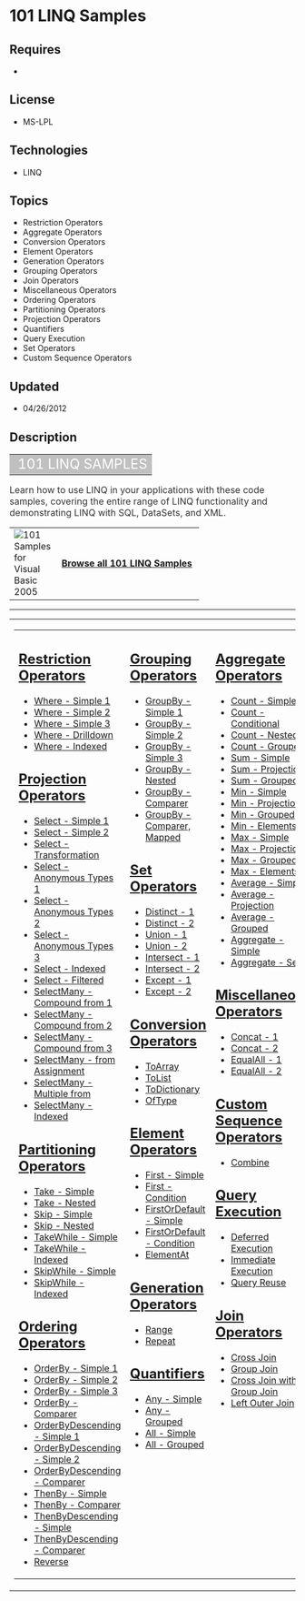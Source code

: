 # 101 LINQ Samples
## Requires
- 
## License
- MS-LPL
## Technologies
- LINQ
## Topics
- Restriction Operators
- Aggregate Operators
- Conversion Operators
- Element Operators
- Generation Operators
- Grouping Operators
- Join Operators
- Miscellaneous Operators
- Ordering Operators
- Partitioning Operators
- Projection Operators
- Quantifiers
- Query Execution
- Set Operators
- Custom Sequence Operators
## Updated
- 04/26/2012
## Description

<div class="RoundedBox">
<div class="boxheader">
<div class="RoundedBox">
<div class="boxcontent">
<table border="0" cellspacing="2" cellpadding="1" width="100%">
<tbody>
<tr align="left" valign="top">
<td align="left" valign="middle" style="background-color:#c0c0c0"><span style="color:#ffffff; font-size:x-large">&nbsp;101 LINQ SAMPLES</span></td>
</tr>
</tbody>
</table>
</div>
</div>
<div class="BostonPostCard"></div>
</div>
<div class="boxheader"><span style="font-size:medium; background-color:#ffffff; color:#333333">Learn how to use LINQ in your applications with these code samples, covering the entire range of LINQ functionality and demonstrating LINQ with SQL, DataSets, and
 XML.</span></div>
<div class="boxcontent">
<table border="0" cellspacing="2" cellpadding="1" width="100%">
<tbody>
<tr align="left" valign="top">
<td width="50px" align="left" valign="middle"><a href="http://archive.msdn.microsoft.com/vb2008samples/Release/ProjectReleases.aspx?ReleaseId=1426"><img title="101 Samples for Visual Basic 2005" src="-dd183105.download_45(en-us,msdn.10).jpg" alt="101 Samples for Visual Basic 2005" align="left"></a></td>
<td align="left" valign="middle"><span style="font-size:medium"><strong><a href="http://code.msdn.microsoft.com/101-LINQ-Samples-3fb9811b/viewsamplepack">Browse all 101 LINQ Samples</a>&nbsp;</strong></span></td>
</tr>
</tbody>
</table>
</div>
<hr>
</div>
<table class="multicol">
<tbody>
<tr>
<td class="innercol" valign="top">
<div class="maincolumn">
<div class="BostonPostCard"></div>
<table class="multicol" border="0" cellpadding="10">
<tbody>
<tr>
<td class="innercol" valign="top">
<h2><span style="text-decoration:underline"><a title="This sample shows different uses of Restriction Operators" href="http://code.msdn.microsoft.com/LINQ-Restriction-Operators-b15d29ca">Restriction Operators</a></span></h2>
<ul class="bulletedlist">
<li><a title="This sample uses where to find all elements of an array less than 5." href="http://code.msdn.microsoft.com/LINQ-Restriction-Operators-b15d29ca/description#WhereSimple1" target="_self">Where - Simple 1</a>
</li><li><a title="This sample uses where to find all products that are out of stock." href="http://code.msdn.microsoft.com/LINQ-Restriction-Operators-b15d29ca/description#WhereSimple2" target="_self">Where - Simple 2</a>
</li><li><a title="This sample uses where to find all products that are in stock and cost more than 3.00 per unit." href="http://code.msdn.microsoft.com/LINQ-Restriction-Operators-b15d29ca/description#WhereSimple3" target="_self">Where - Simple 3</a>
</li><li><a title="This sample uses where to find all customers in Washington and then uses the resulting sequence to drill down into their orders." href="http://code.msdn.microsoft.com/LINQ-Restriction-Operators-b15d29ca/description#WhereDrilldown" target="_self">Where
 - Drilldown</a> </li><li><a title="This sample demonstrates an indexed Where clause that returns digits whose name is shorter than their value." href="http://code.msdn.microsoft.com/LINQ-Restriction-Operators-b15d29ca/description#WhereIndexed" target="_self">Where - Indexed</a>
</li></ul>
<h2><span style="text-decoration:underline"><a title="This sample shows different uses of Projection Operators" href="http://code.msdn.microsoft.com/LINQ-to-DataSets-09787825">Projection Operators</a></span></h2>
<ul class="bulletedlist">
<li><a href="http://code.msdn.microsoft.com/LINQ-to-DataSets-09787825/description#SelectSimple1" target="_self">Select - Simple 1</a>
</li><li><a href="http://code.msdn.microsoft.com/LINQ-to-DataSets-09787825/description#SelectSimple2" target="_self">Select - Simple 2</a>
</li><li><a href="http://code.msdn.microsoft.com/LINQ-to-DataSets-09787825/description#SelectTransformation" target="_self">Select - Transformation</a>
</li><li><a href="http://code.msdn.microsoft.com/LINQ-to-DataSets-09787825/description#SelectAnonymousTypes1" target="_self">Select - Anonymous Types 1</a>
</li><li><a href="http://code.msdn.microsoft.com/LINQ-to-DataSets-09787825/description#SelectAnonymousTypes2" target="_self">Select - Anonymous Types 2</a>
</li><li><a href="http://code.msdn.microsoft.com/LINQ-to-DataSets-09787825/description#SelectAnonymousTypes3" target="_self">Select - Anonymous Types 3</a>
</li><li><a href="http://code.msdn.microsoft.com/LINQ-to-DataSets-09787825/description#SelectIndexed" target="_self">Select - Indexed</a>
</li><li><a href="http://code.msdn.microsoft.com/LINQ-to-DataSets-09787825/description#SelectFiltered" target="_self">Select - Filtered</a>
</li><li><a href="http://code.msdn.microsoft.com/LINQ-to-DataSets-09787825/description#SelectManyCompoundfrom1" target="_self">SelectMany - Compound from 1</a>
</li><li><a href="http://code.msdn.microsoft.com/LINQ-to-DataSets-09787825/description#SelectManyCompoundfrom2" target="_self">SelectMany - Compound from 2</a>
</li><li><a href="http://code.msdn.microsoft.com/LINQ-to-DataSets-09787825/description#SelectManyCompoundfrom3" target="_self">SelectMany - Compound from 3</a>
</li><li><a href="http://code.msdn.microsoft.com/LINQ-to-DataSets-09787825/description#SelectManyfromAssignment" target="_self">SelectMany - from Assignment</a>
</li><li><a href="http://code.msdn.microsoft.com/LINQ-to-DataSets-09787825/description#SelectManyMultiplefrom" target="_self">SelectMany - Multiple from</a>
</li><li><a href="http://code.msdn.microsoft.com/LINQ-to-DataSets-09787825/description#SelectManyIndexed" target="_self">SelectMany - Indexed</a>
</li></ul>
<h2><span style="text-decoration:underline"><a title="This sample shows different uses of Partitioning Operators" href="http://code.msdn.microsoft.com/LINQ-Partitioning-Operators-c68aaccc">Partitioning Operators</a></span></h2>
<ul class="bulletedlist">
<li><a href="http://code.msdn.microsoft.com/LINQ-Partitioning-Operators-c68aaccc/description#TakeSimple" target="_self">Take - Simple</a>
</li><li><a href="http://code.msdn.microsoft.com/LINQ-Partitioning-Operators-c68aaccc/description#TakeNested" target="_self">Take - Nested</a>
</li><li><a href="http://code.msdn.microsoft.com/LINQ-Partitioning-Operators-c68aaccc/description#SkipSimple" target="_self">Skip - Simple</a>
</li><li><a href="http://code.msdn.microsoft.com/LINQ-Partitioning-Operators-c68aaccc/description#SkipNested" target="_self">Skip - Nested</a>
</li><li><a href="http://code.msdn.microsoft.com/LINQ-Partitioning-Operators-c68aaccc/description#TakeWhileSimple" target="_self">TakeWhile - Simple</a>
</li><li><a title="New Link" href="http://code.msdn.microsoft.com/LINQ-Partitioning-Operators-c68aaccc/description#TakeWhileIndexed" target="_self">TakeWhile - Indexed</a>
</li><li><a href="http://code.msdn.microsoft.com/LINQ-Partitioning-Operators-c68aaccc/description#SkipWhileSimple" target="_self">SkipWhile - Simple</a>
</li><li><a href="http://code.msdn.microsoft.com/LINQ-Partitioning-Operators-c68aaccc/description#SkipWhileIndexed" target="_self">SkipWhile - Indexed</a>
</li></ul>
<h2><span style="text-decoration:underline"><a title="This sample shows different uses of Ordering Operators" href="http://code.msdn.microsoft.com/SQL-Ordering-Operators-050af19e">Ordering Operators</a></span></h2>
<ul class="bulletedlist">
<li><a href="http://code.msdn.microsoft.com/SQL-Ordering-Operators-050af19e/description#OrderBySimple1" target="_self">OrderBy - Simple 1</a>
</li><li><a href="http://code.msdn.microsoft.com/SQL-Ordering-Operators-050af19e/description#OrderBySimple2" target="_self">OrderBy - Simple 2</a>
</li><li><a href="http://code.msdn.microsoft.com/SQL-Ordering-Operators-050af19e/description#OrderBySimple3" target="_self">OrderBy - Simple 3</a>
</li><li><a href="http://code.msdn.microsoft.com/SQL-Ordering-Operators-050af19e/description#OrderBycomparer" target="_self">OrderBy - Comparer</a>
</li><li><a href="http://code.msdn.microsoft.com/SQL-Ordering-Operators-050af19e/description#OrderByDescendingSimple1" target="_self">OrderByDescending - Simple 1</a>
</li><li><a href="http://code.msdn.microsoft.com/SQL-Ordering-Operators-050af19e/description#OrderByDescendingSimple2" target="_self">OrderByDescending - Simple 2</a>
</li><li><a href="http://code.msdn.microsoft.com/SQL-Ordering-Operators-050af19e/description#OrderByDescendingComparer" target="_self">OrderByDescending - Comparer</a>
</li><li><a href="http://code.msdn.microsoft.com/SQL-Ordering-Operators-050af19e/description#thenBySimple" target="_self">ThenBy - Simple</a>
</li><li><a href="http://code.msdn.microsoft.com/SQL-Ordering-Operators-050af19e/description#thenByComparer" target="_self">ThenBy - Comparer</a>
</li><li><a href="http://code.msdn.microsoft.com/SQL-Ordering-Operators-050af19e/description#thenByDescendingSimple" target="_self">ThenByDescending - Simple</a>
</li><li><a href="http://code.msdn.microsoft.com/SQL-Ordering-Operators-050af19e/description#ThenByDescendingComparer" target="_self">ThenByDescending - Comparer</a>
</li><li><a href="http://code.msdn.microsoft.com/SQL-Ordering-Operators-050af19e/description#reverse" target="_self">Reverse</a>
</li></ul>
</td>
<td class="innercol" valign="top">
<h2><span style="text-decoration:underline"><a title="This sample shows different uses of Grouping Operators" href="http://code.msdn.microsoft.com/LINQ-to-DataSets-Grouping-c62703ea">Grouping Operators</a></span></h2>
<ul>
<li><a title="This sample uses group by to partition a list of numbers by their remainder when divided by 5." href="http://code.msdn.microsoft.com/LINQ-to-DataSets-Grouping-c62703ea/description#Simple1" target="_self">GroupBy - Simple 1</a>
</li><li><a title="http://code.msdn.microsoft.com/LINQ-to-DataSets-Grouping-c62703ea" href="http://code.msdn.microsoft.com/LINQ-to-DataSets-Grouping-c62703ea/description#Simple2" target="_self">GroupBy - Simple 2</a>
</li><li><a title="http://code.msdn.microsoft.com/LINQ-to-DataSets-Grouping-c62703ea" href="http://code.msdn.microsoft.com/LINQ-to-DataSets-Grouping-c62703ea/description#Simple3" target="_self">GroupBy - Simple 3</a>
</li><li><a title="This sample uses group by to partition a list of each customer's orders, first by year, and then by month." href="http://code.msdn.microsoft.com/LINQ-to-DataSets-Grouping-c62703ea/description#Nested" target="_self">GroupBy - Nested</a>
</li><li><a title="This sample uses GroupBy to partition trimmed elements of an array using a custom comparer that matches words that are anagrams of each other." href="http://code.msdn.microsoft.com/LINQ-to-DataSets-Grouping-c62703ea/description#Comparer" target="_self">GroupBy
 - Comparer</a> </li><li><a title="This sample uses GroupBy to partition trimmed elements of an array using a custom comparer that matches words that are anagrams of each other, and then converts the results to uppercase." href="http://code.msdn.microsoft.com/LINQ-to-DataSets-Grouping-c62703ea/description#ComparerMapped" target="_self">GroupBy
 - Comparer, Mapped</a> </li></ul>
<h2><span style="text-decoration:underline"><a title="This sample shows different uses of Set Operators" href="http://code.msdn.microsoft.com/LINQ-Set-Operators-374f34fe">Set Operators</a></span></h2>
<ul class="bulletedlist">
<li><a title="This sample uses Distinct to remove duplicate elements in a sequence of factors of 300." href="http://code.msdn.microsoft.com/LINQ-Set-Operators-374f34fe/description#distinct1" target="_self">Distinct - 1</a>
</li><li><a title="This sample uses Distinct to find the unique Category names." href="http://code.msdn.microsoft.com/LINQ-Set-Operators-374f34fe/description#distinct2" target="_self">Distinct - 2</a>
</li><li><a title="This sample uses Union to create one sequence that contains the unique values from both arrays." href="http://code.msdn.microsoft.com/LINQ-Set-Operators-374f34fe/description#union1" target="_self">Union - 1</a>
</li><li><a title="This sample uses Union to create one sequence that contains the unique first letter from both product and customer names." href="http://code.msdn.microsoft.com/LINQ-Set-Operators-374f34fe/description#union2" target="_self">Union - 2</a>
</li><li><a title="This sample uses Intersect to create one sequence that contains the common values shared by both arrays." href="http://code.msdn.microsoft.com/LINQ-Set-Operators-374f34fe/description#intersect1" target="_self">Intersect - 1</a>
</li><li><a title="This sample uses Intersect to create one sequence that contains the common first letter from both product and customer names." href="http://code.msdn.microsoft.com/LINQ-Set-Operators-374f34fe/description#intersect2" target="_self">Intersect -
 2</a> </li><li><a title="This sample uses Except to create a sequence that contains the values from numbersAthat are not also in numbersB." href="http://code.msdn.microsoft.com/LINQ-Set-Operators-374f34fe/description#except1" target="_self">Except - 1</a>
</li><li><a title="This sample uses Except to create one sequence that contains the first letters of product names that are not also first letters of customer names." href="http://code.msdn.microsoft.com/LINQ-Set-Operators-374f34fe/description#except2" target="_self">Except
 - 2</a> </li></ul>
<h2><span style="text-decoration:underline"><a title="This sample shows different uses of Conversion Operators" href="http://code.msdn.microsoft.com/LINQ-Conversion-Operators-e4e59714">Conversion Operators</a></span></h2>
<ul>
<li><a title="This sample uses ToArray to immediately evaluate a sequence into an array." href="http://code.msdn.microsoft.com/LINQ-Conversion-Operators-e4e59714/description#ToArray" target="_self">ToArray</a>
</li><li><a title="This sample uses ToList to immediately evaluate a sequence into a List&lt;T&gt;." href="http://code.msdn.microsoft.com/LINQ-Conversion-Operators-e4e59714/description#ToList" target="_self">ToList</a>
</li><li><a title="This sample uses ToDictionary to immediately evaluate a sequence and a related key expression into a dictionary." href="http://code.msdn.microsoft.com/LINQ-Conversion-Operators-e4e59714/description#ToDictionary" target="_self">ToDictionary</a>
</li><li><a title="This sample uses OfType to return only the elements of the array that are of type double." href="http://code.msdn.microsoft.com/LINQ-Conversion-Operators-e4e59714/description#OfType" target="_self">OfType</a>
</li></ul>
<h2><span style="text-decoration:underline"><a title="This sample shows different uses of Element Operators" href="http://code.msdn.microsoft.com/LINQ-Element-Operators-0f3f12ce">Element Operators</a></span></h2>
<ul class="bulletedlist">
<li><a href="http://code.msdn.microsoft.com/LINQ-Element-Operators-0f3f12ce/description#FirstSimple" target="_self">First - Simple</a>
</li><li><a href="http://code.msdn.microsoft.com/LINQ-Element-Operators-0f3f12ce/description#FirstCondition" target="_self">First - Condition</a>
</li><li><a href="http://code.msdn.microsoft.com/LINQ-Element-Operators-0f3f12ce/description#FirstOrDefaultSimple" target="_self">FirstOrDefault - Simple</a>
</li><li><a href="http://code.msdn.microsoft.com/LINQ-Element-Operators-0f3f12ce/description#FirstOrDefaultCondition" target="_self">FirstOrDefault - Condition</a>
</li><li><a href="http://code.msdn.microsoft.com/LINQ-Element-Operators-0f3f12ce/description#ElementAt" target="_self">ElementAt</a>
</li></ul>
<h2><span style="text-decoration:underline"><a title="This sample shows different uses of Generation Operators" href="http://code.msdn.microsoft.com/LINQ-Generation-Operators-8a3fbff7">Generation Operators</a></span></h2>
<ul>
<li><a title="This sample uses Range to generate a sequence of numbers from 100 to 149 that is used to find which numbers in that range are odd and even." href="http://code.msdn.microsoft.com/LINQ-Generation-Operators-8a3fbff7/description#Range" target="_self">Range</a>
</li><li><a title="This sample uses Repeat to generate a sequence that contains the number 7 ten times." href="http://code.msdn.microsoft.com/LINQ-Generation-Operators-8a3fbff7/description#Repeat" target="_self">Repeat</a>
</li></ul>
<h2><span style="text-decoration:underline"><a title="This sample shows different uses of Quantifiers" href="http://code.msdn.microsoft.com/LINQ-Quantifiers-f00e7e3e">Quantifiers</a></span></h2>
<ul class="bulletedlist">
<li><a href="http://code.msdn.microsoft.com/LINQ-Quantifiers-f00e7e3e/description#AnySimple" target="_self">Any - Simple</a>
</li><li><a href="http://code.msdn.microsoft.com/LINQ-Quantifiers-f00e7e3e/description#AnyGrouped" target="_self">Any - Grouped</a>
</li><li><a href="http://code.msdn.microsoft.com/LINQ-Quantifiers-f00e7e3e/description#AllSimple" target="_self">All - Simple</a>
</li><li><a href="http://code.msdn.microsoft.com/LINQ-Quantifiers-f00e7e3e/description#AllGrouped" target="_self">All - Grouped</a>
</li></ul>
</td>
<td valign="top">
<h2><span style="text-decoration:underline"><a title="This sample shows different uses of Aggregate Operators " href="http://code.msdn.microsoft.com/LINQ-Aggregate-Operators-c51b3869">Aggregate Operators</a></span></h2>
<ul>
<li><a title="This sample uses Count to get the number of unique factors of 300." href="http://code.msdn.microsoft.com/LINQ-Aggregate-Operators-c51b3869/description#CountSimple" target="_self">Count - Simple</a>
</li><li><a title="This sample uses Count to get the number of odd ints in the array." href="http://code.msdn.microsoft.com/LINQ-Aggregate-Operators-c51b3869/description#CountConditional" target="_self">Count - Conditional</a>
</li><li><a title="This sample uses Count to return a list of customers and how many orders each has." href="http://code.msdn.microsoft.com/LINQ-Aggregate-Operators-c51b3869/description#CountNested" target="_self">Count - Nested</a>
</li><li><a title="This sample uses Count to return a list of categories and how many products each has." href="http://code.msdn.microsoft.com/LINQ-Aggregate-Operators-c51b3869/description#CountGrouped" target="_self">Count - Grouped</a>
</li><li><a title="This sample uses Sum to get the total of the numbers in an array." href="http://code.msdn.microsoft.com/LINQ-Aggregate-Operators-c51b3869/description#SumSimple" target="_self">Sum - Simple</a>
</li><li><a title="This sample uses Sum to get the total number of characters of all words in the array." href="http://code.msdn.microsoft.com/LINQ-Aggregate-Operators-c51b3869/description#SumProjection" target="_self">Sum - Projection</a>
</li><li><a title="This sample uses Sum to get the total units in stock for each product category." href="http://code.msdn.microsoft.com/LINQ-Aggregate-Operators-c51b3869/description#SumGrouped" target="_self">Sum - Grouped</a>
</li><li><a title="This sample uses Min to get the lowest number in an array." href="http://code.msdn.microsoft.com/LINQ-Aggregate-Operators-c51b3869/description#MinSimple" target="_self">Min - Simple</a>
</li><li><a title="This sample uses Min to get the length of the shortest word in an array." href="http://code.msdn.microsoft.com/LINQ-Aggregate-Operators-c51b3869/description#MinProjection" target="_self">Min - Projection</a>
</li><li><a title="This sample uses Min to get the cheapest price among each category's products." href="http://code.msdn.microsoft.com/LINQ-Aggregate-Operators-c51b3869/description#MinGrouped" target="_self">Min - Grouped</a>
</li><li><a title="This sample uses Min to get the products with the cheapest price in each category." href="http://code.msdn.microsoft.com/LINQ-Aggregate-Operators-c51b3869/description#MinElements" target="_self">Min - Elements</a>
</li><li><a title="This sample uses Max to get the highest number in an array." href="http://code.msdn.microsoft.com/LINQ-Aggregate-Operators-c51b3869/description#MaxSimple" target="_self">Max - Simple</a>
</li><li><a title="This sample uses Max to get the length of the longest word in an array." href="http://code.msdn.microsoft.com/LINQ-Aggregate-Operators-c51b3869/description#MaxProjection" target="_self">Max - Projection</a>
</li><li><a title="This sample uses Max to get the most expensive price among each category's products." href="http://code.msdn.microsoft.com/LINQ-Aggregate-Operators-c51b3869/description#MaxGrouped" target="_self">Max - Grouped</a>
</li><li><a title="This sample uses Max to get the products with the most expensive price in each category." href="http://code.msdn.microsoft.com/LINQ-Aggregate-Operators-c51b3869/description#MaxElements" target="_self">Max - Elements</a>
</li><li><a title="This sample uses Average to get the average of all numbers in an array." href="http://code.msdn.microsoft.com/LINQ-Aggregate-Operators-c51b3869/description#AverageSimple" target="_self">Average - Simple</a>
</li><li><a title="This sample uses Average to get the average length of the words in the array." href="http://code.msdn.microsoft.com/LINQ-Aggregate-Operators-c51b3869/description#AverageProjection" target="_self">Average - Projection</a>
</li><li><a title="This sample uses Average to get the average price of each category's products." href="http://code.msdn.microsoft.com/LINQ-Aggregate-Operators-c51b3869/description#AverageGrouped" target="_self">Average - Grouped</a>
</li><li><a title="This sample uses Aggregate to create a running product on the array that calculates the total product of all elements." href="http://code.msdn.microsoft.com/LINQ-Aggregate-Operators-c51b3869/description#AggregateSimple" target="_self">Aggregate
 - Simple</a> </li><li><a title="This sample uses Aggregate to create a running account balance that subtracts each withdrawal from the initial balance of 100, as long as the balance never drops below 0." href="http://code.msdn.microsoft.com/LINQ-Aggregate-Operators-c51b3869/description#AggregateSeed" target="_self">Aggregate
 - Seed</a> </li></ul>
<h2><span style="text-decoration:underline"><a title="This sample shows different uses of Miscellaneous Operators" href="http://code.msdn.microsoft.com/LINQ-Miscellaneous-6b72bb2a">Miscellaneous Operators</a></span></h2>
<ul class="bulletedlist">
<li><a href="http://code.msdn.microsoft.com/LINQ-Miscellaneous-6b72bb2a/description#Concat1" target="_self">Concat - 1</a>
</li><li><a href="http://code.msdn.microsoft.com/LINQ-Miscellaneous-6b72bb2a/description#Concat2" target="_self">Concat - 2</a>
</li><li><a href="http://code.msdn.microsoft.com/LINQ-Miscellaneous-6b72bb2a/description#EqualAll1" target="_self">EqualAll - 1</a>
</li><li><a href="http://code.msdn.microsoft.com/LINQ-Miscellaneous-6b72bb2a/description#EqualAll2" target="_self">EqualAll - 2</a>
</li></ul>
<h2><span style="text-decoration:underline"><a title="This sample shows different uses of Custom Sequence Operators" href="http://code.msdn.microsoft.com/LINQ-to-DataSets-Custom-41738490">Custom Sequence Operators</a></span></h2>
<ul class="bulletedlist">
<li><a title="This sample calculates the dot product of two integer vectors." href="http://code.msdn.microsoft.com/LINQ-to-DataSets-Custom-41738490/description#Combine" target="_self">Combine</a>
</li></ul>
<h2><span style="text-decoration:underline"><a title="This sample shows different uses of Query Execution" href="http://code.msdn.microsoft.com/LINQ-Query-Execution-ce0d3b95">Query Execution</a></span></h2>
<ul class="bulletedlist">
<li><a title="The following sample shows how query execution is deferred until the query is enumerated at a foreach statement." href="http://code.msdn.microsoft.com/LINQ-Query-Execution-ce0d3b95/description#DeferredExecution" target="_self">Deferred Execution</a>
</li><li><a title="The following sample shows how queries can be executed immediately with operators such as ToList()." href="http://code.msdn.microsoft.com/LINQ-Query-Execution-ce0d3b95/description#ImmediateExecution" target="_self">Immediate Execution</a>
</li><li><a title="The following sample shows how, because of deferred execution, queries can be used again after data changes and will then operate on the new data." href="http://code.msdn.microsoft.com/LINQ-Query-Execution-ce0d3b95/description#QueryReuse" target="_self">Query
 Reuse</a> </li></ul>
<h2><span style="text-decoration:underline"><a title="This sample shows different uses of Join Operators" href="http://code.msdn.microsoft.com/LINQ-Join-Operators-dabef4e9">Join Operators</a></span></h2>
<ul class="bulletedlist">
<li><a title="New Link" href="http://code.msdn.microsoft.com/LINQ-Join-Operators-dabef4e9/description#crossjoin" target="_self">Cross Join</a>
</li><li><a title="New Link" href="http://code.msdn.microsoft.com/LINQ-Join-Operators-dabef4e9/description#groupjoin" target="_self">Group Join</a>
</li><li><a title="New Link" href="http://code.msdn.microsoft.com/LINQ-Join-Operators-dabef4e9/description#crossgroup" target="_self">Cross Join with Group Join</a>
</li><li><a title="New Link" href="http://code.msdn.microsoft.com/LINQ-Join-Operators-dabef4e9/description#leftouterjoin" target="_self">Left Outer Join</a>
</li></ul>
</td>
</tr>
</tbody>
</table>
</div>
</td>
</tr>
</tbody>
</table>
